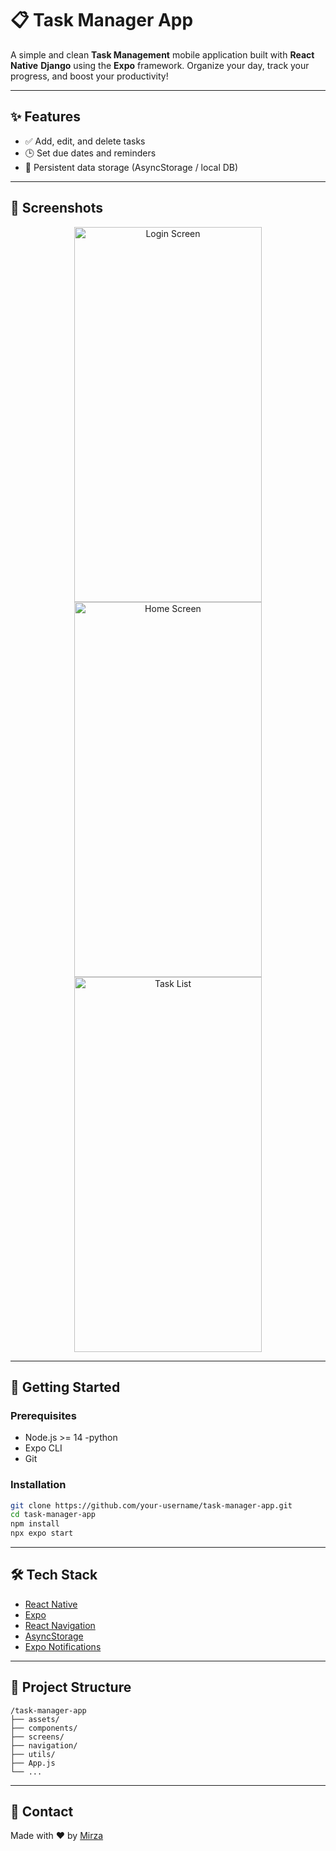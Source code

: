 
# 📋 Task Manager App

A simple and clean **Task Management** mobile application built with **React Native** **Django** using the **Expo** framework. Organize your day, track your progress, and boost your productivity!

---

## ✨ Features

- ✅ Add, edit, and delete tasks
- 🕒 Set due dates and reminders
- 🔄 Persistent data storage (AsyncStorage / local DB)

---

## 📱 Screenshots

<p align="center">
  <img src="https://github.com/user-attachments/assets/663d18a7-9b92-4cce-986b-0147484b81d4" alt="Login Screen" width="300" height="600"/>
  <img src="https://github.com/user-attachments/assets/11489caf-09a8-45f2-8c81-40deb66b9303" alt="Home Screen" width="300" height="600"/>
  <img src="https://github.com/user-attachments/assets/7386a8ad-ef4b-4161-b4ca-e15cb1282da9" alt="Task List" width="300" height="600"/>
</p>





---

## 🚀 Getting Started

### Prerequisites

- Node.js >= 14
-python
- Expo CLI
- Git

### Installation

```bash
git clone https://github.com/your-username/task-manager-app.git
cd task-manager-app
npm install
npx expo start
````

---

## 🛠 Tech Stack

* [React Native](https://reactnative.dev/)
* [Expo](https://expo.dev/)
* [React Navigation](https://reactnavigation.org/)
* [AsyncStorage](https://react-native-async-storage.github.io/async-storage/)
* [Expo Notifications](https://docs.expo.dev/versions/latest/sdk/notifications/)

---

## 📂 Project Structure

```
/task-manager-app
├── assets/
├── components/
├── screens/
├── navigation/
├── utils/
├── App.js
└── ...
```

---



## 💬 Contact

Made with ❤️ by [Mirza](https://github.com/mhasan1122)


